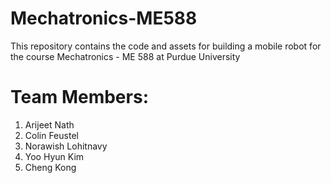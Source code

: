 # Mechatronics-ME588
This repository contains the code and assets for building a mobile robot for the course Mechatronics - ME 588 at Purdue University

# Team Members:
1. Arijeet Nath
2. Colin Feustel
3. Norawish Lohitnavy
4. Yoo Hyun Kim
5. Cheng Kong


